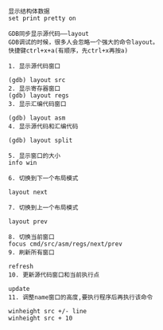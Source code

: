 
	显示结构体数据
	set print pretty on

	GDB同步显示源代码——layout
	GDB调试的时候，很多人会忽略一个强大的命令layout。
	快捷键ctrl+x+a(有顺序，先ctrl+x再按a)

	1. 显示源代码窗口

	(gdb) layout src  
	2. 显示寄存器窗口
	(gdb) layout regs
	3. 显示汇编代码窗口

	(gdb) layout asm
	4. 显示源代码和汇编代码

	(gdb) layout split 

	5. 显示窗口的大小
	info win    

	6. 切换到下一个布局模式

	layout next 

	7. 切换到上一个布局模式

	layout prev 

	8. 切换当前窗口
	focus cmd/src/asm/regs/next/prev 
	9. 刷新所有窗口

	refresh     
	10. 更新源代码窗口和当前执行点

	update      
	11. 调整name窗口的高度,要执行程序后再执行该命令

	winheight src +/- line 
	winheight src + 10


